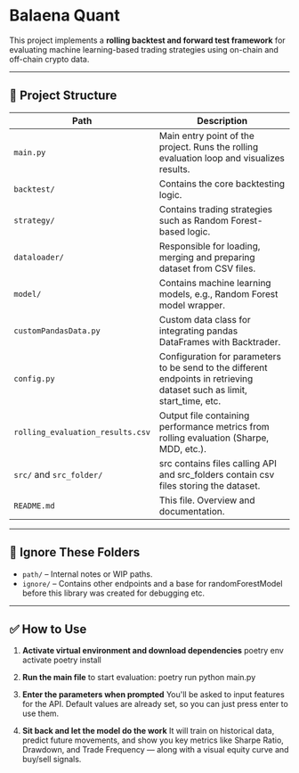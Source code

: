 # Balaena Quant

This project implements a **rolling backtest and forward test framework** for evaluating machine learning-based trading strategies using on-chain and off-chain crypto data.

---

## 📂 Project Structure

| Path                             | Description                                                                                                              |
| -------------------------------- | ------------------------------------------------------------------------------------------------------------------------ |
| `main.py`                        | Main entry point of the project. Runs the rolling evaluation loop and visualizes results.                                |
| `backtest/`                      | Contains the core backtesting logic.                                                                                     |
| `strategy/`                      | Contains trading strategies such as Random Forest-based logic.                                                           |
| `dataloader/`                    | Responsible for loading, merging and preparing dataset from CSV files.                                                   |
| `model/`                         | Contains machine learning models, e.g., Random Forest model wrapper.                                                     |
| `customPandasData.py`            | Custom data class for integrating pandas DataFrames with Backtrader.                                                     |
| `config.py`                      | Configuration for parameters to be send to the different endpoints in retrieving dataset such as limit, start_time, etc. |
| `rolling_evaluation_results.csv` | Output file containing performance metrics from rolling evaluation (Sharpe, MDD, etc.).                                  |
| `src/` and `src_folder/`         | src contains files calling API and src_folders contain csv files storing the dataset.                                    |
| `README.md`                      | This file. Overview and documentation.                                                                                   |

---

## 🚫 Ignore These Folders

- `path/` – Internal notes or WIP paths.
- `ignore/` – Contains other endpoints and a base for randomForestModel before this library was created for debugging etc.

---

## ✅ How to Use

1. **Activate virtual environment and download dependencies**
   poetry env activate
   poetry install

2. **Run the main file** to start evaluation:
   poetry run python main.py

3. **Enter the parameters when prompted**
   You'll be asked to input features for the API.
   Default values are already set, so you can just press enter to use them.

4. **Sit back and let the model do the work**
   It will train on historical data, predict future movements, and show you key metrics like Sharpe Ratio, Drawdown, and Trade Frequency — along with a visual equity curve and buy/sell signals.
